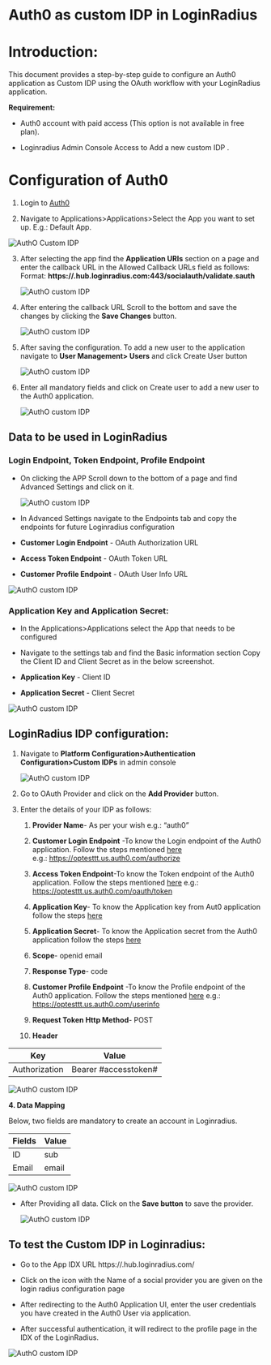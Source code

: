 # Auth0 as custom IDP in LoginRadius

# Introduction:

This document provides a step-by-step guide to configure an Auth0 application as Custom IDP using the OAuth workflow with your LoginRadius application.

  

**Requirement:**

-   Auth0 account with paid access (This option is not available in free plan).
    
-   Loginradius Admin Console Access to Add a new custom IDP .
    

# Configuration of Auth0

1.  Login to [Auth0](https://auth0.com/)
    
2.  Navigate to Applications>Applications>Select the App you want to set up. E.g.: Default App.  

 ![AuthO Custom IDP](https://apidocs.lrcontent.com/images/image11_2447662543ba657b581.05443673.png "AuthO Custom IDP")

3.  After selecting the app find the **Application URIs** section on a page and enter the callback URL in the Allowed Callback URLs field as follows:  
       Format: **https://<APP NAME>.hub.loginradius.com:443/socialauth/validate.sauth**  

    ![AuthO custom IDP](https://apidocs.lrcontent.com/images/image9_2964762543bea847257.22754195.png "AuthO custom IDP")
    
4.  After entering the callback URL Scroll to the bottom and save the changes by clicking the **Save Changes** button. 

    ![AuthO custom IDP](https://apidocs.lrcontent.com/images/image6_3170062543c3e5589e0.61583322.png "AuthO custom IDP")
    
5.  After saving the configuration. To add a new user to the application navigate to **User Management> Users** and click Create User button  
      
    ![AuthO custom IDP](https://apidocs.lrcontent.com/images/image8_1628262543c7faa82b1.99796395.png "AuthO custom IDP")     
6.  Enter all mandatory fields and click on Create user to add a new user to the Auth0 application.  

    ![AuthO custom IDP](https://apidocs.lrcontent.com/images/image10_914762543ccedc6d43.96751841.png "AuthO custom IDP")
    

## Data to be used in LoginRadius

### Login Endpoint, Token Endpoint, Profile Endpoint

-   On clicking the APP Scroll down to the bottom of a page and find Advanced Settings and click on it.  

    ![AuthO custom IDP](https://apidocs.lrcontent.com/images/image4_2462062543d1ff13714.03073039.png "AuthO custom IDP")
    

-   In Advanced Settings navigate to the Endpoints tab and copy the endpoints for future Loginradius configuration
    

-   **Customer Login Endpoint** - OAuth Authorization URL
    
-   **Access Token Endpoint**  - OAuth Token URL
    
-   **Customer Profile Endpoint**  - OAuth User Info URL
    

  
![AuthO custom IDP](https://apidocs.lrcontent.com/images/image5_1915062543d57d98003.15433352.png "AuthO custom IDP")

### Application Key and Application Secret:

-   In the Applications>Applications select the App that needs to be configured  
      
    
-   Navigate to the settings tab and find the Basic information section Copy the Client ID and Client Secret as in the below screenshot.  
     
-   **Application Key**  - Client ID
    
-   **Application Secret**  - Client Secret  
      
![AuthO custom IDP](https://apidocs.lrcontent.com/images/image7_2348262543d9de82f39.98756951.png "AuthO custom IDP")    

## LoginRadius IDP configuration:

1.  Navigate to **Platform Configuration>Authentication Configuration>Custom IDPs** in admin console

    ![AuthO custom IDP](https://apidocs.lrcontent.com/images/image3_2571062543dcbb8b836.58588493.png "AuthO custom IDP")

2.  Go to OAuth Provider and click on the **Add Provider** button.
    
3.  Enter the details of your IDP as follows:  
      
    1.  **Provider Name**- As per your wish e.g.: “auth0”
    
    2.  **Customer Login Endpoint** -To know the Login endpoint of the Auth0 application. Follow the steps mentioned [here  
    ](https://www.loginradius.com/legacy/docs/single-sign-on/concept/custom-idp-provider/autho-as-custom-idp/#loginendpointtokenendpointprofileendpoint1)e.g.: https://optesttt.us.auth0.com/authorize
    
    3.  **Access Token Endpoint**-To know the Token endpoint of the Auth0 application. Follow the steps mentioned [here](https://www.loginradius.com/legacy/docs/single-sign-on/concept/custom-idp-provider/autho-as-custom-idp/#loginendpointtokenendpointprofileendpoint1) e.g.: https://optesttt.us.auth0.com/oauth/token
    
    4.  **Application Key**-  To know the Application key from Aut0 application follow the steps [here](https://www.loginradius.com/legacy/docs/single-sign-on/concept/custom-idp-provider/autho-as-custom-idp/#applicationkeyandapplicationsecret2)
    
    5.  **Application Secret**-  To know the Application secret from the Auth0 application follow the steps [here](https://www.loginradius.com/legacy/docs/single-sign-on/concept/custom-idp-provider/autho-as-custom-idp/#applicationkeyandapplicationsecret2)
    
    6.  **Scope**- openid email
    
    7.  **Response Type**- code
    
    8.  **Customer Profile Endpoint** -To know the Profile endpoint of the Auth0 application. Follow the steps mentioned [here](https://www.loginradius.com/legacy/docs/single-sign-on/concept/custom-idp-provider/autho-as-custom-idp/#loginendpointtokenendpointprofileendpoint1)
    e.g.: https://optesttt.us.auth0.com/userinfo
    
    9.  **Request Token Http Method**- POST
    
    10.   **Header**  

|Key| Value |
|---|--|
| Authorization  | Bearer #accesstoken# |

![AuthO custom IDP](https://apidocs.lrcontent.com/images/AuthO-11_17191624b8216809579.71160830.png "AuthO custom IDP") 


**4.   Data Mapping**  


 Below, two fields are mandatory to create an account in Loginradius.
    

 |Fields| Value |
 |------|--|
 |   ID   | sub |
 |   Email   | email |

  ![AuthO custom IDP](https://apidocs.lrcontent.com/images/AuthO-12_7279624b82cccc6330.78947034.png "AuthO custom IDP")  

- After Providing all data. Click on the **Save button** to save the provider.

   ![AuthO custom IDP](https://apidocs.lrcontent.com/images/image1_1999562543e50da4da4.71503986.png "AuthO custom IDP")

## To test the Custom IDP in Loginradius:

-   Go to the App IDX URL https://<APP Name>.hub.loginradius.com/
    
-   Click on the icon with the Name of a social provider you are given on the login radius configuration page
    
-   After redirecting to the Auth0 Application UI, enter the user credentials you have created in the Auth0 User via application.
    
-   After successful authentication, it will redirect to the profile page in the IDX of the LoginRadius.

![AuthO custom IDP](https://apidocs.lrcontent.com/images/image2_900162543ebb417ca4.02458418.png "AuthO custom IDP")
